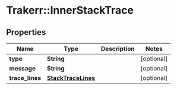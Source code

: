 # Trakerr::InnerStackTrace

## Properties
Name | Type | Description | Notes
------------ | ------------- | ------------- | -------------
**type** | **String** |  | [optional] 
**message** | **String** |  | [optional] 
**trace_lines** | [**StackTraceLines**](StackTraceLines.md) |  | [optional] 


